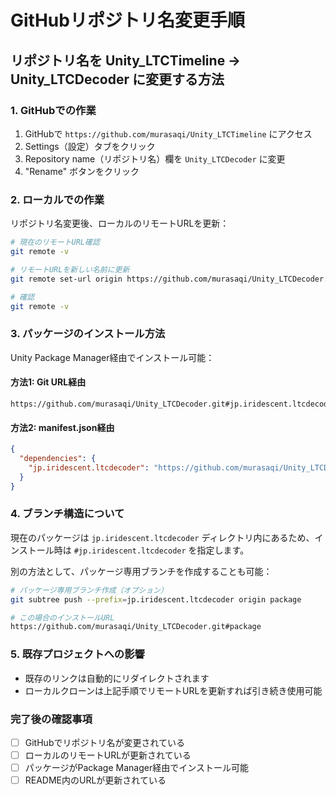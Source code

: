 # GitHubリポジトリ名変更手順

## リポジトリ名を Unity_LTCTimeline → Unity_LTCDecoder に変更する方法

### 1. GitHubでの作業

1. GitHubで `https://github.com/murasaqi/Unity_LTCTimeline` にアクセス
2. Settings（設定）タブをクリック
3. Repository name（リポジトリ名）欄を `Unity_LTCDecoder` に変更
4. "Rename" ボタンをクリック

### 2. ローカルでの作業

リポジトリ名変更後、ローカルのリモートURLを更新：

```bash
# 現在のリモートURL確認
git remote -v

# リモートURLを新しい名前に更新
git remote set-url origin https://github.com/murasaqi/Unity_LTCDecoder.git

# 確認
git remote -v
```

### 3. パッケージのインストール方法

Unity Package Manager経由でインストール可能：

#### 方法1: Git URL経由
```
https://github.com/murasaqi/Unity_LTCDecoder.git#jp.iridescent.ltcdecoder
```

#### 方法2: manifest.json経由
```json
{
  "dependencies": {
    "jp.iridescent.ltcdecoder": "https://github.com/murasaqi/Unity_LTCDecoder.git#jp.iridescent.ltcdecoder"
  }
}
```

### 4. ブランチ構造について

現在のパッケージは `jp.iridescent.ltcdecoder` ディレクトリ内にあるため、インストール時は `#jp.iridescent.ltcdecoder` を指定します。

別の方法として、パッケージ専用ブランチを作成することも可能：

```bash
# パッケージ専用ブランチ作成（オプション）
git subtree push --prefix=jp.iridescent.ltcdecoder origin package

# この場合のインストールURL
https://github.com/murasaqi/Unity_LTCDecoder.git#package
```

### 5. 既存プロジェクトへの影響

- 既存のリンクは自動的にリダイレクトされます
- ローカルクローンは上記手順でリモートURLを更新すれば引き続き使用可能

### 完了後の確認事項

- [ ] GitHubでリポジトリ名が変更されている
- [ ] ローカルのリモートURLが更新されている
- [ ] パッケージがPackage Manager経由でインストール可能
- [ ] README内のURLが更新されている